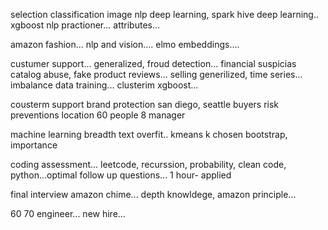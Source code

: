 selection classification image nlp deep learning, spark hive deep learning.. xgboost  nlp practioner...
attributes...

amazon fashion... nlp and vision.... elmo embeddings....

custumer support... generalized, froud detection... financial suspicias
catalog abuse, fake product reviews... selling  generilized, time series... imbalance data training...
clusterim xgboost...

cousterm support
brand protection san diego, seattle
buyers risk preventions location  60 people 8 manager

machine learning breadth
text overfit.. kmeans k chosen
bootstrap, importance

coding assessment...
leetcode, recurssion, probability, clean code, python...optimal
follow up questions... 1 hour- applied

final interview
amazon chime... depth knowldege, amazon principle...

60 70 engineer... new hire...
